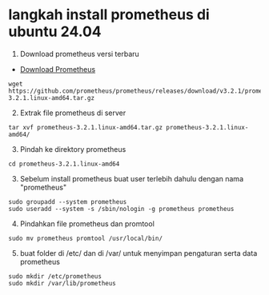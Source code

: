 # langkah install prometheus di ubuntu 24.04
1. Download prometheus versi terbaru
- [Download Prometheus](https://prometheus.io/download/)
```
wget https://github.com/prometheus/prometheus/releases/download/v3.2.1/prometheus-3.2.1.linux-amd64.tar.gz
```
2. Extrak file prometheus di server
```
tar xvf prometheus-3.2.1.linux-amd64.tar.gz prometheus-3.2.1.linux-amd64/
```
3. Pindah ke direktory prometheus
```
cd prometheus-3.2.1.linux-amd64
```
3. Sebelum install prometheus buat user terlebih dahulu dengan nama "prometheus"
```
sudo groupadd --system prometheus
sudo useradd --system -s /sbin/nologin -g prometheus prometheus
```
4. Pindahkan file prometheus dan promtool
```
sudo mv prometheus promtool /usr/local/bin/
```
5. buat folder di /etc/ dan di /var/ untuk menyimpan pengaturan serta data prometheus
```
sudo mkdir /etc/prometheus
sudo mkdir /var/lib/prometheus
```

